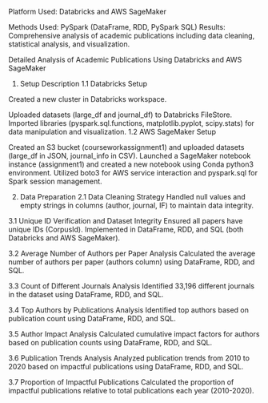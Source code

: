 Platform Used: Databricks and AWS SageMaker

Methods Used: PySpark (DataFrame, RDD, PySpark SQL)
Results: Comprehensive analysis of academic publications including data cleaning, statistical analysis, and visualization.

Detailed Analysis of Academic Publications Using Databricks and AWS SageMaker
1. Setup Description
1.1 Databricks Setup

Created a new cluster in Databricks workspace.

Uploaded datasets (large_df and journal_df) to Databricks FileStore.
Imported libraries (pyspark.sql.functions, matplotlib.pyplot, scipy.stats) for data manipulation and visualization.
1.2 AWS SageMaker Setup

Created an S3 bucket (courseworkassignment1) and uploaded datasets (large_df in JSON, journal_info in CSV).
Launched a SageMaker notebook instance (assignment1) and created a new notebook using Conda python3 environment.
Utilized boto3 for AWS service interaction and pyspark.sql for Spark session management.

2. Data Preparation
2.1 Data Cleaning Strategy
Handled null values and empty strings in columns (author, journal, IF) to maintain data integrity.

3.1 Unique ID Verification and Dataset Integrity
Ensured all papers have unique IDs (CorpusId).
Implemented in DataFrame, RDD, and SQL (both Databricks and AWS SageMaker).

3.2 Average Number of Authors per Paper Analysis
Calculated the average number of authors per paper (authors column) using DataFrame, RDD, and SQL.

3.3 Count of Different Journals Analysis
Identified 33,196 different journals in the dataset using DataFrame, RDD, and SQL.

3.4 Top Authors by Publications Analysis
Identified top authors based on publication count using DataFrame, RDD, and SQL.

3.5 Author Impact Analysis
Calculated cumulative impact factors for authors based on publication counts using DataFrame, RDD, and SQL.

3.6 Publication Trends Analysis
Analyzed publication trends from 2010 to 2020 based on impactful publications using DataFrame, RDD, and SQL.

3.7 Proportion of Impactful Publications
Calculated the proportion of impactful publications relative to total publications each year (2010-2020).


